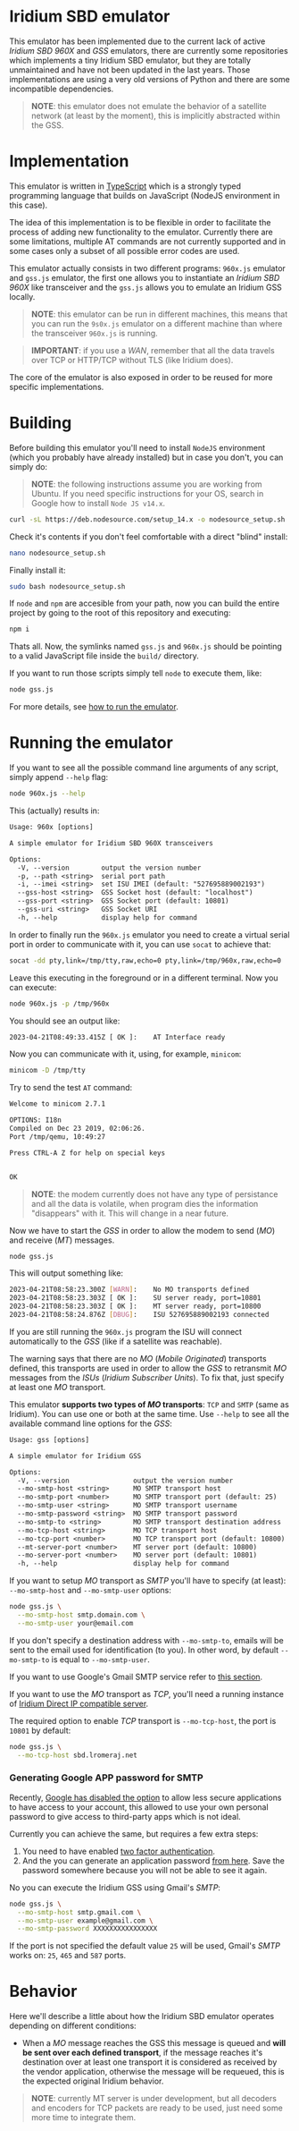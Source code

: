 # Iridium SBD emulator

This emulator has been implemented due to the current lack of active _Iridium SBD 960X_ and _GSS_ emulators, there are currently some repositories which implements a tiny Iridium SBD emulator, but they are totally unmaintained and have not been updated in the last years. Those implementations are using a very old versions of Python and there are some incompatible dependencies.

> **NOTE**: this emulator does not emulate the behavior of a satellite network (at least by the moment), this is implicitly abstracted within the GSS.

# Implementation

This emulator is written in [TypeScript](https://www.typescriptlang.org/) which is a strongly typed programming language that builds on JavaScript (NodeJS environment in this case). 

The idea of this implementation is to be flexible in order to facilitate the process of adding new functionality to the emulator. Currently there are some limitations, multiple AT commands are not currently supported and in some cases only a subset of all possible error codes are used.

This emulator actually consists in two different programs: `960x.js` emulator and `gss.js` emulator, the first one allows you to instantiate an _Iridium SBD 960X_ like transceiver and the `gss.js` allows you to emulate an Iridium GSS locally.

> **NOTE**: this emulator can be run in different machines, this means that you can run the `9s0x.js` emulator on a different machine than where the transceiver `960x.js` is running.

> **IMPORTANT**: if you use a *WAN*, remember that all the data travels over TCP or HTTP/TCP without TLS (like Iridium does).

The core of the emulator is also exposed in order to be reused for more specific implementations.

# Building
Before building this emulator you'll need to install `NodeJS` environment (which you probably have already installed) but in case you don't, you can simply do:

> **NOTE**: the following instructions assume you are working from Ubuntu. If you need specific instructions for your OS, search in Google how to install `Node JS v14.x`.

``` bash
curl -sL https://deb.nodesource.com/setup_14.x -o nodesource_setup.sh
```

Check it's contents if you don't feel comfortable with a direct "blind" install:
``` bash
nano nodesource_setup.sh
```

Finally install it:
``` bash
sudo bash nodesource_setup.sh
```

If `node` and `npm` are accesible from your path, now you can build the entire project by going to the root of this repository and executing:
``` bash
npm i
```
Thats all. Now, the symlinks named `gss.js` and `960x.js` should be pointing to a valid JavaScript file inside the `build/` directory.

If you want to run those scripts simply tell `node` to execute them, like:
``` bash
node gss.js
```

For more details, see [how to run the emulator](#running-the-emulator).

# Running the emulator

If you want to see all the possible command line arguments of any script, simply append `--help` flag:
``` bash
node 960x.js --help
``` 

This (actually) results in:
``` txt
Usage: 960x [options]

A simple emulator for Iridium SBD 960X transceivers

Options:
  -V, --version        output the version number
  -p, --path <string>  serial port path
  -i, --imei <string>  set ISU IMEI (default: "527695889002193")
  --gss-host <string>  GSS Socket host (default: "localhost")
  --gss-port <string>  GSS Socket port (default: 10801)
  --gss-uri <string>   GSS Socket URI
  -h, --help           display help for command
```

In order to finally run the `960x.js` emulator you need to create a virtual serial port in order to communicate with it, you can use `socat` to achieve that:

``` bash
socat -dd pty,link=/tmp/tty,raw,echo=0 pty,link=/tmp/960x,raw,echo=0
```

Leave this executing in the foreground or in a different terminal. Now you can execute:
``` bash
node 960x.js -p /tmp/960x
```

You should see an output like:
``` txt
2023-04-21T08:49:33.415Z [ OK ]: 	AT Interface ready 
```
Now you can communicate with it, using, for example, `minicom`:
``` bash
minicom -D /tmp/tty
```
Try to send the test `AT` command:
``` txt
Welcome to minicom 2.7.1

OPTIONS: I18n 
Compiled on Dec 23 2019, 02:06:26.
Port /tmp/qemu, 10:49:27

Press CTRL-A Z for help on special keys


OK
```

> **NOTE**: the modem currently does not have any type of persistance and all the data is volatile, when program dies the information "disappears" with it. This will change in a near future. 

Now we have to start the _GSS_ in order to allow the modem to send (_MO_) and receive (_MT_) messages.
``` bash
node gss.js
``` 

This will output something like:
``` bash
2023-04-21T08:58:23.300Z [WARN]: 	No MO transports defined 
2023-04-21T08:58:23.303Z [ OK ]: 	SU server ready, port=10801
2023-04-21T08:58:23.303Z [ OK ]: 	MT server ready, port=10800
2023-04-21T08:58:24.876Z [DBUG]: 	ISU 527695889002193 connected 
```

If you are still running the `960x.js` program the ISU will connect automatically to the _GSS_ (like if a satellite was reachable).

The warning says that there are no _MO_ (_Mobile Originated_) transports defined, this transports are used in order to allow the _GSS_ to retransmit _MO_ messages from the _ISUs_ (_Iridium Subscriber Units_). To fix that, just specify at least one _MO_ transport.

This emulator **supports two types of _MO_ transports**: `TCP` and `SMTP` (same as Iridium). You can use one or both at the same time. Use `--help` to see all the available command line options for the _GSS_:
``` txt
Usage: gss [options]

A simple emulator for Iridium GSS

Options:
  -V, --version                output the version number
  --mo-smtp-host <string>      MO SMTP transport host
  --mo-smtp-port <number>      MO SMTP transport port (default: 25)
  --mo-smtp-user <string>      MO SMTP transport username
  --mo-smtp-password <string>  MO SMTP transport password
  --mo-smtp-to <string>        MO SMTP transport destination address
  --mo-tcp-host <string>       MO TCP transport host
  --mo-tcp-port <number>       MO TCP transport port (default: 10800)
  --mt-server-port <number>    MT server port (default: 10800)
  --mo-server-port <number>    MO server port (default: 10801)
  -h, --help                   display help for command
```

If you want to setup _MO_ transport as _SMTP_ you'll have to specify (at least): `--mo-smtp-host` and `--mo-smtp-user` options:
``` bash
node gss.js \
  --mo-smtp-host smtp.domain.com \
  --mo-smtp-user your@email.com
```
If you don't specify a destination address with `--mo-smtp-to`, emails will be sent to the email used for identification (to you). In other word, by default `--mo-smtp-to` is equal to `--mo-smtp-user`. 

If you want to use Google's Gmail SMTP service refer to [this section](#generating-google-app-password-for-smtp).

If you want to use the _MO_ transport as _TCP_, you'll need a running instance of [Iridium Direct IP compatible server](https://glab.lromeraj.net/ucm/miot/tfm/iridium-sbd-server).

The required option to enable _TCP_ transport is `--mo-tcp-host`, the port is `10801` by default:
``` bash
node gss.js \
  --mo-tcp-host sbd.lromeraj.net
```

### Generating Google APP password for SMTP

Recently, [Google has disabled the option](https://www.google.com/settings/security/lesssecureapps) to allow less secure applications to have access to your account, this allowed to use your own personal password to give access to third-party apps which is not ideal. 

Currently you can achieve the same, but requires a few extra steps: 
1. You need to have enabled [two factor authentication](https://myaccount.google.com/signinoptions/two-step-verification).
2. And the you can generate an application password [from here](https://myaccount.google.com/apppasswords). Save the password somewhere because you will not be able to see it again.

No you can execute the Iridium GSS using Gmail's _SMTP_:
``` bash
node gss.js \
  --mo-smtp-host smtp.gmail.com \
  --mo-smtp-user example@gmail.com \
  --mo-smtp-password XXXXXXXXXXXXXXXX
```
If the port is not specified the default value `25` will be used, Gmail's _SMTP_ works on: `25`, `465` and `587` ports.

# Behavior
Here we'll describe a little about how the Iridium SBD emulator operates depending on different conditions:

- When a _MO_ message reaches the GSS this message is queued and **will be sent over each defined transport**, if the message reaches it's destination over at least one transport it is considered as received by the vendor application, otherwise the message will be requeued, this is the expected original Iridium behavior.

> **NOTE**: currently MT server is under development, but all decoders and encoders for TCP packets are ready to be used, just need some more time to integrate them.